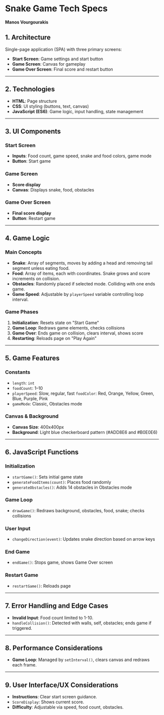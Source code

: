 # Snake Game Tech Specs

**Manos Vourgourakis**

## 1. Architecture
Single-page application (SPA) with three primary screens:
- **Start Screen**: Game settings and start button
- **Game Screen**: Canvas for gameplay
- **Game Over Screen**: Final score and restart button

---

## 2. Technologies
- **HTML**: Page structure
- **CSS**: UI styling (buttons, text, canvas)
- **JavaScript (ES6)**: Game logic, input handling, state management

---

## 3. UI Components

### Start Screen
- **Inputs**: Food count, game speed, snake and food colors, game mode
- **Button**: Start game

### Game Screen
- **Score display**
- **Canvas**: Displays snake, food, obstacles

### Game Over Screen
- **Final score display**
- **Button**: Restart game

---

## 4. Game Logic

### Main Concepts
- **Snake**: Array of segments, moves by adding a head and removing tail segment unless eating food.
- **Food**: Array of items, each with coordinates. Snake grows and score increments on collision.
- **Obstacles**: Randomly placed if selected mode. Colliding with one ends game.
- **Game Speed**: Adjustable by `playerSpeed` variable controlling loop interval.

### Game Phases
1. **Initialization**: Resets state on "Start Game"
2. **Game Loop**: Redraws game elements, checks collisions
3. **Game Over**: Ends game on collision, clears interval, shows score
4. **Restarting**: Reloads page on "Play Again"

---

## 5. Game Features

### Constants
- `length`: `int`
- `foodCount`: 1–10
- `playerSpeed`: Slow, regular, fast
  `foodColor`: Red, Orange, Yellow, Green, Blue, Purple, Pink
- `gameMode`: Classic, Obstacles mode

### Canvas & Background
- **Canvas Size**: 400x400px
- **Background**: Light blue checkerboard pattern (#ADD8E6 and #B0E0E6)

---

## 6. JavaScript Functions

### Initialization
- `startGame()`: Sets initial game state
- `generateFoodItems(count)`: Places food randomly
- `generateObstacles()`: Adds 14 obstacles in Obstacles mode

### Game Loop
- `drawGame()`: Redraws background, obstacles, food, snake; checks collisions

### User Input
- `changeDirection(event)`: Updates snake direction based on arrow keys

### End Game
- `endGame()`: Stops game, shows Game Over screen

### Restart Game
- `restartGame()`: Reloads page

---

## 7. Error Handling and Edge Cases
- **Invalid Input**: Food count limited to 1-10.
- `handleCollision()`: Detected with walls, self, obstacles; ends game if triggered.

---

## 8. Performance Considerations
- **Game Loop**: Managed by `setInterval()`, clears canvas and redraws each frame.

---

## 9. User Interface/UX Considerations
- **Instructions**: Clear start screen guidance.
- `ScoreDisplay`: Shows current score.
- **Difficulty**: Adjustable via speed, food count, obstacles.
